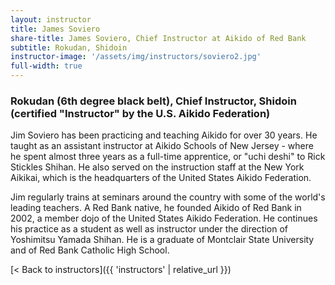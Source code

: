 ```yaml
---
layout: instructor
title: James Soviero
share-title: James Soviero, Chief Instructor at Aikido of Red Bank
subtitle: Rokudan, Shidoin
instructor-image: '/assets/img/instructors/soviero2.jpg'
full-width: true
---
```


### Rokudan (6th degree black belt), Chief Instructor, Shidoin (certified "Instructor" by the U.S. Aikido Federation)

Jim Soviero has been practicing and teaching Aikido for over 30 years. He taught as an assistant instructor at Aikido Schools of New Jersey - where he spent almost three years as a full-time apprentice, or "uchi deshi" to Rick Stickles Shihan. He also served on the instruction staff at the New York Aikikai, which is the headquarters of the United States Aikido Federation.

Jim regularly trains at seminars around the country with some of the world's leading teachers. A Red Bank native, he founded Aikido of Red Bank in 2002, a member dojo of the United States Aikido Federation. He continues his practice as a student as well as instructor under the direction of Yoshimitsu Yamada Shihan. He is a graduate of Montclair State University and of Red Bank Catholic High School.

[< Back to instructors]({{ 'instructors' | relative_url }})

